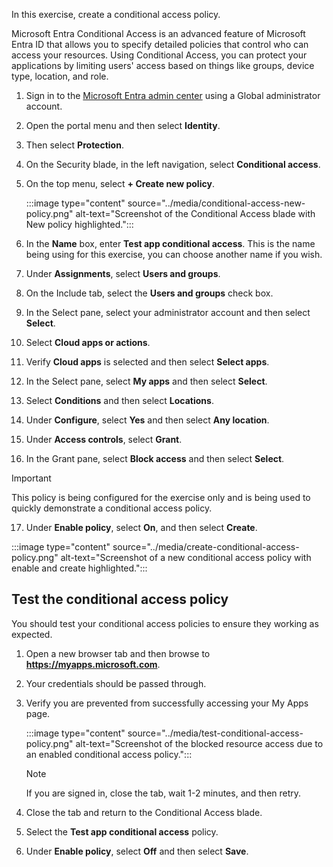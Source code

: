 In this exercise, create a conditional access policy.

Microsoft Entra Conditional Access is an advanced feature of Microsoft Entra ID that allows you to specify detailed policies that control who can access your resources. Using Conditional Access, you can protect your applications by limiting users' access based on things like groups, device type, location, and role.

1. Sign in to the [Microsoft Entra admin center](https://entra.microsoft.com/) using a Global administrator account.
2. Open the portal menu and then select **Identity**.
3. Then select **Protection**.
4. On the Security blade, in the left navigation, select **Conditional access**.
5. On the top menu, select **+ Create new policy**.
    
   :::image type="content" source="../media/conditional-access-new-policy.png" alt-text="Screenshot of the Conditional Access blade with New policy highlighted.":::
    
6. In the **Name** box, enter **Test app conditional access**. This is the name being using for this exercise, you can choose another name if you wish.
7. Under **Assignments**, select **Users and groups**.
8. On the Include tab, select the **Users and groups** check box.
9. In the Select pane, select your administrator account and then select **Select**.
10. Select **Cloud apps or actions**.
11. Verify **Cloud apps** is selected and then select **Select apps**.
12. In the Select pane, select **My apps** and then select **Select**.
13. Select **Conditions** and then select **Locations**.
14. Under **Configure**, select **Yes** and then select **Any location**.
15. Under **Access controls**, select **Grant**.
16. In the Grant pane, select **Block access** and then select **Select**.
    
   > [!IMPORTANT]
   > This policy is being configured for the exercise only and is being used to quickly demonstrate a conditional access policy.

17. Under **Enable policy**, select **On**, and then select **Create**.
    
   :::image type="content" source="../media/create-conditional-access-policy.png" alt-text="Screenshot of a new conditional access policy with enable and create highlighted.":::

## Test the conditional access policy

You should test your conditional access policies to ensure they working as expected.

1. Open a new browser tab and then browse to **https://myapps.microsoft.com**.
2. Your credentials should be passed through.
3. Verify you are prevented from successfully accessing your My Apps page.
    
   :::image type="content" source="../media/test-conditional-access-policy.png" alt-text="Screenshot of the blocked resource access due to an enabled conditional access policy.":::
    
   > [!NOTE]
   > If you are signed in, close the tab, wait 1-2 minutes, and then retry.

4. Close the tab and return to the Conditional Access blade.
5. Select the **Test app conditional access** policy.
6. Under **Enable policy**, select **Off** and then select **Save**.
